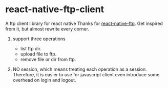 # react-native-ftp-client

A ftp client library for react native
Thanks for [react-native-ftp](https://github.com/ne0z/react-native-ftp).
Get inspired from it, but almost rewrite every corner.

1. support three operations
    * list ftp dir.  
    * upload file to ftp.  
    * remove file or dir from ftp.  

2. NO session, which means treating each operation as a session.  
   Therefore, it is easier to use for javascript client even introduce some overhead on login and logout.  
